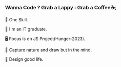 ### Wanna Code ? Grab a Lappy : Grab a Coffee☕; 

🏀 One Skill.

👦 I'm an IT graduate.

🖥️ Focus is on JS Project(Hunger-2023).

🚋 Capture nature and draw but in the mind.

📖 Design good life.
